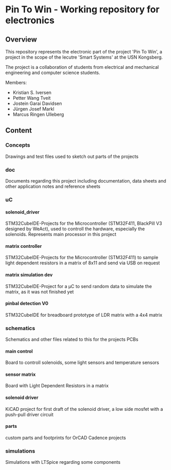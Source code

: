 # Pin To Win - Working repository for electronics

## Overview

This repository represents the electronic part of the project 'Pin To Win', a project in the scope of the lecutre 'Smart Systems' at the USN Kongsberg. 

The project is a collaboration of students from electrical and mechanical engineering and computer science students. 

Members: 
* Kristian S. Iversen
* Petter Wang Tveit
* Jostein Garai Davidsen
* Jürgen Josef Markl
* Marcus Ringen Ulleberg


## Content

### Concepts

Drawings and test files used to sketch out parts of the projects

### doc

Documents regarding this project including documentation, data sheets and other application notes and reference sheets


### uC

#### solenoid_driver
STM32CubeIDE-Projects for the Microcontroller (STM32F411,  BlackPill V3 designed by WeAct), used to controll the hardware, especially the solenoids. Represents main processor in this project

#### matrix controller
STM32CubeIDE-Projects for the Microcontroller (STM32F411) to sample light dependent resistors in a matrix of 8x11 and send via USB on request

#### matrix simulation dev
STM32CubeIDE-Project for a µC to send random data to simulate the matrix, as it was not finished yet

#### pinbal detection V0
STM32CubeIDE for breadboard prototype of LDR matrix with a 4x4 matrix

### schematics

Schematics and other files related to this for the projects PCBs
#### main control
Board to controll solenoids, some light sensors and temperature sensors

#### sensor matrix
Board with Light Dependent Resistors in a matrix

#### solenoid driver
KiCAD project for first draft of the solenoid driver, a low side mosfet with a push-pull driver circuit

#### parts
custom parts and footprints for OrCAD Cadence projects

### simulations

Simulations with LTSpice regarding some components





